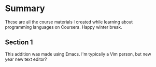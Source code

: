 # Summary
These are all the course materials I created while learning about programming languages on Coursera. Happy winter break.

## Section 1
This addition was made using Emacs. I'm typically a Vim person, but new year new text editor?